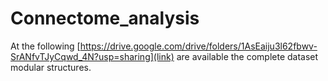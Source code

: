 # Connectome_analysis


At the following [https://drive.google.com/drive/folders/1AsEaiju3l62fbwv-SrANfvTJyCqwd_4N?usp=sharing](link) are available the complete dataset modular structures. 
